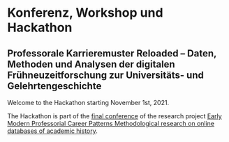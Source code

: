 # Konferenz, Workshop und Hackathon
## Professorale Karrieremuster Reloaded – Daten, Methoden und Analysen der digitalen Frühneuzeitforschung zur Universitäts- und Gelehrtengeschichte

Welcome to the Hackathon starting November 1st, 2021.

The Hackathon is part of the [final conference](https://pcp-on-web.htwk-leipzig.de/project/pcp-reloaded/en/) of the research project [Early Modern Professorial Career Patterns Methodological research on online databases of academic history](https://pcp-on-web.htwk-leipzig.de/project/#en).

